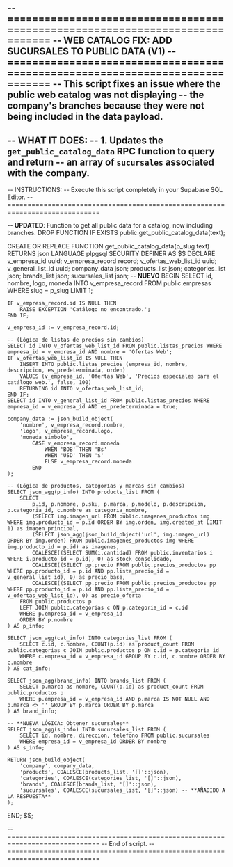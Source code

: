 -- =============================================================================
-- WEB CATALOG FIX: ADD SUCURSALES TO PUBLIC DATA (V1)
-- =============================================================================
-- This script fixes an issue where the public web catalog was not displaying
-- the company's branches because they were not being included in the data payload.
--
-- WHAT IT DOES:
-- 1. Updates the `get_public_catalog_data` RPC function to query and return
--    an array of `sucursales` associated with the company.
--
-- INSTRUCTIONS:
-- Execute this script completely in your Supabase SQL Editor.
-- =============================================================================

-- **UPDATED**: Function to get all public data for a catalog, now including branches.
DROP FUNCTION IF EXISTS public.get_public_catalog_data(text);

CREATE OR REPLACE FUNCTION get_public_catalog_data(p_slug text)
RETURNS json
LANGUAGE plpgsql
SECURITY DEFINER
AS $$
DECLARE
    v_empresa_id uuid;
    v_empresa_record record;
    v_ofertas_web_list_id uuid;
    v_general_list_id uuid;
    company_data json;
    products_list json;
    categories_list json;
    brands_list json;
    sucursales_list json; -- **NUEVO**
BEGIN
    SELECT id, nombre, logo, moneda INTO v_empresa_record
    FROM public.empresas WHERE slug = p_slug LIMIT 1;

    IF v_empresa_record.id IS NULL THEN
        RAISE EXCEPTION 'Catálogo no encontrado.';
    END IF;
    
    v_empresa_id := v_empresa_record.id;

    -- (Lógica de listas de precios sin cambios)
    SELECT id INTO v_ofertas_web_list_id FROM public.listas_precios WHERE empresa_id = v_empresa_id AND nombre = 'Ofertas Web';
    IF v_ofertas_web_list_id IS NULL THEN
        INSERT INTO public.listas_precios (empresa_id, nombre, descripcion, es_predeterminada, orden)
        VALUES (v_empresa_id, 'Ofertas Web', 'Precios especiales para el catálogo web.', false, 100)
        RETURNING id INTO v_ofertas_web_list_id;
    END IF;
    SELECT id INTO v_general_list_id FROM public.listas_precios WHERE empresa_id = v_empresa_id AND es_predeterminada = true;

    company_data := json_build_object(
        'nombre', v_empresa_record.nombre,
        'logo', v_empresa_record.logo,
        'moneda_simbolo', 
            CASE v_empresa_record.moneda
                WHEN 'BOB' THEN 'Bs'
                WHEN 'USD' THEN '$'
                ELSE v_empresa_record.moneda
            END
    );

    -- (Lógica de productos, categorías y marcas sin cambios)
    SELECT json_agg(p_info) INTO products_list FROM (
        SELECT
            p.id, p.nombre, p.sku, p.marca, p.modelo, p.descripcion, p.categoria_id, c.nombre as categoria_nombre,
            (SELECT img.imagen_url FROM public.imagenes_productos img WHERE img.producto_id = p.id ORDER BY img.orden, img.created_at LIMIT 1) as imagen_principal,
            (SELECT json_agg(json_build_object('url', img.imagen_url) ORDER BY img.orden) FROM public.imagenes_productos img WHERE img.producto_id = p.id) as imagenes,
            COALESCE((SELECT SUM(i.cantidad) FROM public.inventarios i WHERE i.producto_id = p.id), 0) as stock_consolidado,
            COALESCE((SELECT pp.precio FROM public.precios_productos pp WHERE pp.producto_id = p.id AND pp.lista_precio_id = v_general_list_id), 0) as precio_base,
            COALESCE((SELECT pp.precio FROM public.precios_productos pp WHERE pp.producto_id = p.id AND pp.lista_precio_id = v_ofertas_web_list_id), 0) as precio_oferta
        FROM public.productos p
        LEFT JOIN public.categorias c ON p.categoria_id = c.id
        WHERE p.empresa_id = v_empresa_id
        ORDER BY p.nombre
    ) AS p_info;

    SELECT json_agg(cat_info) INTO categories_list FROM (
        SELECT c.id, c.nombre, COUNT(p.id) as product_count FROM public.categorias c JOIN public.productos p ON c.id = p.categoria_id
        WHERE c.empresa_id = v_empresa_id GROUP BY c.id, c.nombre ORDER BY c.nombre
    ) AS cat_info;

    SELECT json_agg(brand_info) INTO brands_list FROM (
        SELECT p.marca as nombre, COUNT(p.id) as product_count FROM public.productos p
        WHERE p.empresa_id = v_empresa_id AND p.marca IS NOT NULL AND p.marca <> '' GROUP BY p.marca ORDER BY p.marca
    ) AS brand_info;

    -- **NUEVA LÓGICA: Obtener sucursales**
    SELECT json_agg(s_info) INTO sucursales_list FROM (
        SELECT id, nombre, direccion, telefono FROM public.sucursales
        WHERE empresa_id = v_empresa_id ORDER BY nombre
    ) AS s_info;

    RETURN json_build_object(
        'company', company_data,
        'products', COALESCE(products_list, '[]'::json),
        'categories', COALESCE(categories_list, '[]'::json),
        'brands', COALESCE(brands_list, '[]'::json),
        'sucursales', COALESCE(sucursales_list, '[]'::json) -- **AÑADIDO A LA RESPUESTA**
    );
END;
$$;


-- =============================================================================
-- End of script.
-- =============================================================================